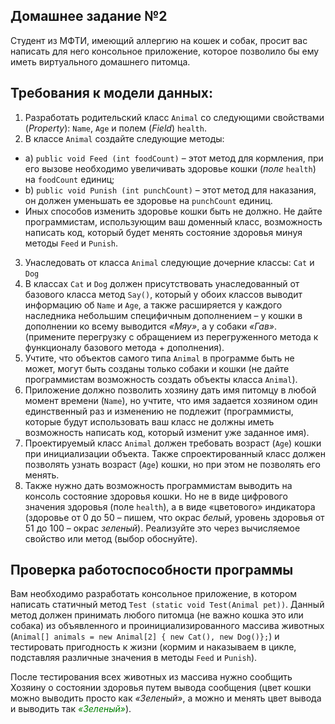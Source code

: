 ## Домашнее задание №2
Студент из МФТИ, имеющий аллергию на кошек и собак, просит вас написать для него консольное приложение, которое позволило бы ему иметь виртуального домашнего питомца.

## Требования к модели данных:
1. Разработать родительский класс `Animal` со следующими свойствами (*Property*): `Name`, `Age` и
полем (*Field*) `health`.
2. В классе `Animal` создайте следующие методы:
- a) `public void Feed (int foodCount)` – этот метод для кормления, при его вызове
необходимо увеличивать здоровье кошки (*поле* `health`) на `foodCount` единиц;
- b) `public void Punish (int punchCount)` – этот метод для наказания, он должен уменьшать
ее здоровье на `punchCount` единиц.
- Иных способов изменить здоровье кошки быть не должно. Не дайте программистам,
использующим ваш доменный класс, возможность написать код, который будет менять
состояние здоровья минуя методы `Feed` и `Punish`.
3. Унаследовать от класса `Animal` следующие дочерние классы: `Cat` и `Dog`
4. В классах `Cat` и `Dog` должен присутствовать унаследованный от базового класса метод `Say()`,
который у обоих классов выводит информацию об `Name` и `Age`, а также расширяется у
каждого наследника небольшим специфичным дополнением – у кошки в дополнении ко
всему выводится *«Мяу»*, а у собаки *«Гав»*. (примените перегрузку с обращением из
перегруженного метода к функционалу базового метода + дополнения).
5. Учтите, что объектов самого типа `Animal` в программе быть не может, могут быть созданы
только собаки и кошки (не дайте программистам возможность создать объекты класса
`Animal`).
6. Приложение должно позволить хозяину дать имя питомцу в любой момент времени (`Name`),
но учтите, что имя задается хозяином один единственный раз и изменению не подлежит
(программисты, которые будут использовать ваш класс не должны иметь возможность
написать код, который изменит уже заданное имя).
7. Проектируемый класс `Animal` должен требовать возраст (`Age`) кошки при инициализации
объекта. Также спроектированный класс должен позволять узнать возраст (`Age`) кошки, но
при этом не позволять его менять.
8. Также нужно дать возможность программистам выводить на консоль состояние здоровья
кошки. Но не в виде цифрового значения здоровья (поле `health`), а в виде «цветового»
индикатора (здоровье от 0 до 50 – пишем, что окрас *белый*, уровень здоровья от 51 до 100 –
окрас *зеленый*). Реализуйте это через вычисляемое свойство или метод (выбор обоснуйте).

## Проверка работоспособности программы

Вам необходимо разработать консольное приложение, в котором написать статичный метод
`Test (static void Test(Animal pet))`. Данный метод должен принимать любого питомца (не важно кошка
это или собака) из объявленного и проинициализированного массива животных (`Animal[] animals =
new Animal[2] { new Cat(), new Dog()};`) и тестировать пригодность к жизни (кормим и наказываем в
цикле, подставляя различные значения в методы `Feed` и `Punish`). 

После тестирования всех животных из массива нужно сообщить Хозяину о состоянии здоровья путем вывода сообщения (цвет кошки
можно выводить просто как *«Зеленый»*, а можно и менять цвет вывода и выводить так <span style="color: green">*«Зеленый»*</span>).

